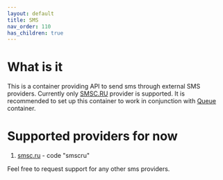 ```yaml
---
layout: default
title: SMS
nav_order: 110
has_children: true
---
```


What is it
==========

This is a container providing API to send sms through external SMS providers.
Currently only [SMSC.RU](https://smsc.ru/) provider is supported.
It is recommended to set up this container to work in conjunction with [Queue](https://github.com/perfumerlabs/queue) container.

Supported providers for now
===========================

1. [smsc.ru](https://smsc.ru) - code "smscru"

Feel free to request support for any other sms providers.
